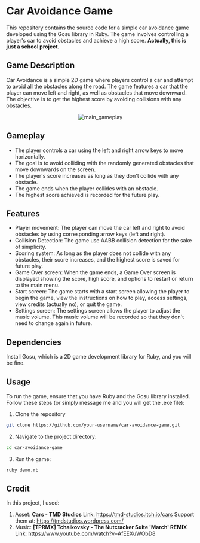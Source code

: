 # Car Avoidance Game
This repository contains the source code for a simple car avoidance game developed using the Gosu library in Ruby. The game involves controlling a player's car to avoid obstacles and achieve a high score. __Actually, this is just a school project__.
## Game Description
Car Avoidance is a simple 2D game where players control a car and attempt to avoid all the obstacles along the road. The game features a car that the player can move left and right, as well as obstacles that move downward. The objective is to get the highest score by avoiding collisions with any obstacles.

<p align="center">
<img src="https://github.com/baotan1909/Car-Avoidance/assets/125344198/059144f5-d2e4-432b-8d44-da2bdecaeff1)" alt="main_gameplay">
</p>

## Gameplay
- The player controls a car using the left and right arrow keys to move horizontally.
- The goal is to avoid colliding with the randomly generated obstacles that move downwards on the screen.
- The player's score increases as long as they don't collide with any obstacle.
- The game ends when the player collides with an obstacle.
- The highest score achieved is recorded for the future play.
## Features
- Player movement: The player can move the car left and right to avoid obstacles by using corresponding arrow keys (left and right).
- Collision Detection: The game use AABB collision detection for the sake of simplicity.
- Scoring system: As long as the player does not collide with any obstacles, their score increases, and the highest score is saved for future play.
- Game Over screen: When the game ends, a Game Over screen is displayed showing the score, high score, and options to restart or return to the main menu.
- Start screen: The game starts with a start screen allowing the player to begin the game, view the instructions on how to play, access settings, view credits (actually no), or quit the game.
- Settings screen: The settings screen allows the player to adjust the music volume. This music volume will be recorded so that they don't need to change again in future.
## Dependencies
Install Gosu, which is a 2D game development library for Ruby, and you will be fine.
## Usage
To run the game, ensure that you have Ruby and the Gosu library installed. Follow these steps (or simply message me and you will get the .exe file):
1. Clone the repository
```bash
git clone https://github.com/your-username/car-avoidance-game.git
```
2. Navigate to the project directory:
```bash
cd car-avoidance-game
```
3. Run the game:
```bash
ruby demo.rb
```
## Credit
In this project, I used:
1. Asset: __Cars - TMD Studios__
Link: https://tmd-studios.itch.io/cars
Support them at: https://tmdstudios.wordpress.com/
2. Music: __[TPRMX] Tchaikovsky - The Nutcracker Suite 'March' REMIX__
Link: https://www.youtube.com/watch?v=AfEEXuWObD8
